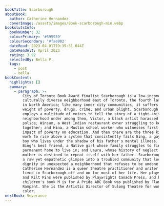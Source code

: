 ```yaml
---
bookTitle: Scarborough
aboutBook:
  author: Catherine Hernandez
  coverImage: /assets/images/Book-scarborough-min.webp
bookslutsInfo:
  bookNumber: 32
  colourPrimary: '#595959'
  colourSecondary: '#fae902'
  dateRead: 2023-04-01T19:35:51.044Z
  dateReadAlt: April 2023
  rating: 3.92
  selectedBy: Bella P.
  tags:
    - post
    - bella
bookContent:
  highlights: []
  summary:
    - paragraph: >-
        City of Toronto Book Award finalist Scarborough is a low-income,
        culturally diverse neighborhood east of Toronto, the fourth largest city
        in North America; like many inner city communities, it suffers under the
        weight of poverty, drugs, crime, and urban blight. Scarborough the novel
        employs a multitude of voices to tell the story of a tight-knit
        neighborhood under among them, Victor, a black artist harassed by the
        police; Winsum, a West Indian restaurant owner struggling to keep it
        together; and Hina, a Muslim school worker who witnesses first-hand the
        impact of poverty on education. And then there are the three kids who
        work to rise above a system that consistently fails Bing, a gay Filipino
        boy who lives under the shadow of his father's mental illness; Sylvie,
        Bing's best friend, a Native girl whose family struggles to find a
        permanent home to live in; and Laura, whose history of neglect by her
        mother is destined to repeat itself with her father. Scarborough offers
        a raw yet empathetic glimpse into a troubled community that locates its
        dignity in unexpected a neighborhood that refuses to be undone.
        Catherine Hernandez is a queer theatre practitioner and writer who has
        lived in Scarborough off and on for most of her life. Her plays Singkil
        and Kilt Pins were published by Playwrights Canada Press, and her
        children's book M is for A Pride ABC Book was published by Flamingo
        Rampant. She is the Artistic Director of Sulong Theatre for women of
        color.
nextBook: Severance
---
```


